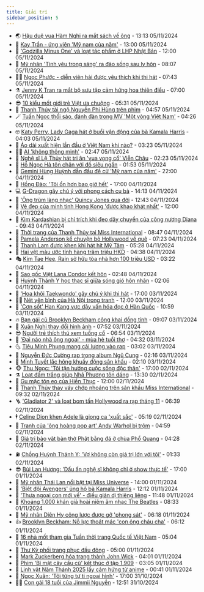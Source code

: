 ```yaml
---
title: Giải trí
sidebar_position: 5
---
```


<!-- vnexpress-giai-tri:START -->
- 🌏 [Hậu duệ vua Hàm Nghi ra mắt sách về ông](https://vnexpress.net/hau-due-vua-ham-nghi-ra-mat-sach-ve-ong-4812533.html) - 13:13 05/11/2024
- 💫 [Kay Trần - ứng viên &#39;Mỹ nam của năm&#39;](https://vnexpress.net/kay-tran-ung-vien-my-nam-cua-nam-4812225.html) - 13:00 05/11/2024
- 🌮 [&#39;Godzilla Minus One&#39; và loạt tác phẩm ở LHP Nhật Bản](https://vnexpress.net/godzilla-minus-one-va-loat-tac-pham-o-lhp-nhat-ban-4811727.html) - 12:00 05/11/2024
- 🧠 [Mỹ nhân &#39;Tình yêu trong sáng&#39; ra đảo sống sau ly hôn](https://vnexpress.net/my-nhan-tinh-yeu-trong-sang-ra-dao-song-sau-ly-hon-4812394.html) - 08:07 05/11/2024
- 👨‍🏫 [Ngọc Phước - diễn viên hài được yêu thích khi thi hát](https://vnexpress.net/ngoc-phuoc-dien-vien-hai-duoc-yeu-thich-khi-thi-hat-4811836.html) - 07:43 05/11/2024
- ⚗️ [Jenny K Tran ra mắt bộ sưu tập cảm hứng hoa thiên điểu](https://vnexpress.net/jenny-k-tran-ra-mat-bo-suu-tap-cam-hung-hoa-thien-dieu-4809431.html) - 07:00 05/11/2024
- 😎 [10 kiểu mốt giới trẻ Việt ưa chuộng](https://vnexpress.net/10-kieu-mot-gioi-tre-viet-ua-chuong-4812333.html) - 05:31 05/11/2024
- 🫣 [Thanh Thúy tái ngộ Nguyễn Phi Hùng trên phim](https://vnexpress.net/thanh-thuy-tai-ngo-nguyen-phi-hung-tren-phim-4812155.html) - 04:57 05/11/2024
- 🪄 [Tuấn Ngọc thổi sáo, đánh đàn trong MV &#39;Một vòng Việt Nam&#39;](https://vnexpress.net/tuan-ngoc-thoi-sao-danh-dan-trong-mv-mot-vong-viet-nam-4812239.html) - 04:26 05/11/2024
- 🤓 [Katy Perry, Lady Gaga hát ở buổi vận động của bà Kamala Harris](https://vnexpress.net/katy-perry-lady-gaga-hat-o-buoi-van-dong-cua-ba-kamala-harris-4812237.html) - 04:03 05/11/2024
- 🫶 [Áo dài xuất hiện lần đầu ở Việt Nam khi nào?](https://vnexpress.net/ao-dai-xuat-hien-lan-dau-o-viet-nam-khi-nao-4812045.html) - 03:23 05/11/2024
- 🧑‍🏫 [AI &#39;không thông minh&#39;](https://vnexpress.net/ai-khong-thong-minh-4812217.html) - 02:47 05/11/2024
- 🦄 [Nghệ sĩ Lệ Thủy hát tri ân &#39;vua vọng cổ&#39; Viễn Châu](https://vnexpress.net/nghe-si-le-thuy-hat-tri-an-vua-vong-co-vien-chau-4812113.html) - 02:23 05/11/2024
- 💫 [Hồ Ngọc Hà tôn chân với đồ siêu ngắn](https://vnexpress.net/ho-ngoc-ha-ton-chan-voi-do-sieu-ngan-4811793.html) - 01:53 05/11/2024
- 🎊 [Gemini Hùng Huỳnh dẫn đầu đề cử &#39;Mỹ nam của năm&#39;](https://vnexpress.net/gemini-hung-huynh-dan-dau-de-cu-my-nam-cua-nam-4812056.html) - 22:00 04/11/2024
- 👹 [Hồng Đào: &#39;Tôi ổn hơn bao giờ hết&#39;](https://vnexpress.net/hong-dao-toi-on-hon-bao-gio-het-4811976.html) - 17:00 04/11/2024
- 💻 [G-Dragon gây chú ý với phong cách cụ bà](https://vnexpress.net/g-dragon-gay-chu-y-voi-phong-cach-cu-ba-4811980.html) - 14:13 04/11/2024
- 🤡 [&#39;Ông trùm làng nhạc&#39; Quincy Jones qua đời](https://vnexpress.net/ong-trum-lang-nhac-quincy-jones-qua-doi-4812096.html) - 12:43 04/11/2024
- 🥰 [Vẻ đẹp của minh tinh Hong Kong &#39;được khao khát nhất&#39;](https://vnexpress.net/ve-dep-cua-minh-tinh-hong-kong-duoc-khao-khat-nhat-4812007.html) - 12:00 04/11/2024
- 🚀 [Kim Kardashian bị chỉ trích khi đeo dây chuyền của công nương Diana](https://vnexpress.net/kim-kardashian-bi-chi-trich-khi-deo-day-chuyen-cua-cong-nuong-diana-4811902.html) - 09:43 04/11/2024
- 📝 [Thời trang của Thanh Thủy tại Miss International](https://vnexpress.net/thoi-trang-cua-thanh-thuy-tai-miss-international-4811791.html) - 08:47 04/11/2024
- 🐲 [Pamela Anderson kể chuyện bỏ Hollywood về quê](https://vnexpress.net/pamela-anderson-ke-chuyen-bo-hollywood-ve-que-4811771.html) - 07:23 04/11/2024
- 🎃 [Thanh Lam được khen khi hát hit Mỹ Tâm](https://vnexpress.net/thanh-lam-duoc-khen-khi-hat-hit-my-tam-4811818.html) - 05:28 04/11/2024
- 🤠 [Hai vệt màu ước tính hàng trăm triệu HKD](https://vnexpress.net/hai-vet-mau-uoc-tinh-hang-tram-trieu-hkd-4811826.html) - 04:38 04/11/2024
- 🎭 [Kim Tae Hee, Rain sở hữu tòa nhà hơn 100 triệu USD](https://vnexpress.net/kim-tae-hee-rain-so-huu-toa-nha-hon-100-trieu-usd-4811785.html) - 03:22 04/11/2024
- 🧰 [Sao gốc Việt Lana Condor kết hôn](https://vnexpress.net/sao-goc-viet-lana-condor-ket-hon-4811748.html) - 02:48 04/11/2024
- 🦍 [Huỳnh Thánh Y học thạc sĩ giữa sóng gió hôn nhân](https://vnexpress.net/huynh-thanh-y-hoc-thac-si-giua-song-gio-hon-nhan-4811732.html) - 02:06 04/11/2024
- 🌝 [&#39;Hoa khôi Taekwondo&#39; gây chú ý khi thi hát](https://vnexpress.net/hoa-khoi-taekwondo-gay-chu-y-khi-thi-hat-4811621.html) - 17:00 03/11/2024
- 🧑‍💻 [Nét yên bình của Hà Nội trong tranh](https://vnexpress.net/net-yen-binh-cua-ha-noi-trong-tranh-4811604.html) - 12:00 03/11/2024
- 🥸 [&#39;Cơn sốt&#39; Han Kang vực dậy văn hóa đọc ở Hàn Quốc](https://vnexpress.net/con-sot-han-kang-vuc-day-van-hoa-doc-o-han-quoc-4811548.html) - 10:59 03/11/2024
- 🔥 [Bạn gái cũ Brooklyn Beckham công khai đồng tính](https://vnexpress.net/ban-gai-cu-brooklyn-beckham-cong-khai-dong-tinh-4811616.html) - 09:07 03/11/2024
- 🐎 [Xuân Nghi thay đổi hình ảnh](https://vnexpress.net/xuan-nghi-thay-doi-hinh-anh-4811585.html) - 07:52 03/11/2024
- 😎 [Người trẻ thích thú xem tuồng cổ](https://vnexpress.net/nguoi-tre-thich-thu-xem-tuong-co-4811571.html) - 06:54 03/11/2024
- 🦄 [&#39;Đại náo nhà ông ngoại&#39; - mùa hè tuổi thơ](https://vnexpress.net/dai-nao-nha-ong-ngoai-mua-he-tuoi-tho-4809331.html) - 04:32 03/11/2024
- 🌜 [Tiêu Minh Phụng mang cải lương vào rap](https://vnexpress.net/tieu-minh-phung-mang-cai-luong-vao-rap-4811528.html) - 03:02 03/11/2024
- 🚦 [Nguyễn Đức Cường rap trong album Ngũ Cung](https://vnexpress.net/nguyen-duc-cuong-rap-trong-album-ngu-cung-4811525.html) - 02:16 03/11/2024
- 🧐 [Minh Tuyết lắc hông khuấy động sân khấu](https://vnexpress.net/minh-tuyet-lac-hong-khuay-dong-san-khau-4811494.html) - 02:10 03/11/2024
- 🐵 [Thu Ngọc: &#39;Tôi tận hưởng cuộc sống độc thân&#39;](https://vnexpress.net/thu-ngoc-toi-tan-huong-cuoc-song-doc-than-4811013.html) - 17:00 02/11/2024
- ⚗️ [Loạt đầm trắng giúp Nhã Phương tôn dáng](https://vnexpress.net/loat-dam-trang-giup-nha-phuong-ton-dang-4811302.html) - 13:30 02/11/2024
- 👺 [Gu mặc tôn eo của Hiền Thục](https://vnexpress.net/gu-mac-ton-eo-cua-hien-thuc-4808329.html) - 12:00 02/11/2024
- 🌊 [Thanh Thủy thay váy chớp nhoáng trên sân khấu Miss International](https://vnexpress.net/thanh-thuy-thay-vay-chop-nhoang-tren-san-khau-miss-international-4811400.html) - 09:32 02/11/2024
- 🪜 [&#39;Gladiator 2&#39; và loạt bom tấn Hollywood ra rạp tháng 11](https://vnexpress.net/gladiator-2-va-loat-bom-tan-hollywood-ra-rap-thang-11-4810696.html) - 06:39 02/11/2024
- 🕴 [Celine Dion khen Adele là giọng ca &#39;xuất sắc&#39;](https://vnexpress.net/celine-dion-khen-adele-la-giong-ca-xuat-sac-4811338.html) - 05:19 02/11/2024
- 💃 [Tranh của &#39;ông hoàng pop art&#39; Andy Warhol bị trộm](https://vnexpress.net/tranh-cua-ong-hoang-pop-art-andy-warhol-bi-trom-4811313.html) - 04:59 02/11/2024
- 🦄 [Giá trị bảo vật bàn thờ Phật bằng đá ở chùa Phổ Quang](https://vnexpress.net/gia-tri-bao-vat-ban-tho-phat-bang-da-o-chua-pho-quang-4807856.html) - 04:28 02/11/2024
- ⛽️ [Chồng Huỳnh Thánh Y: &#39;Vợ không còn giá trị lớn với tôi&#39;](https://vnexpress.net/chong-huynh-thanh-y-vo-khong-con-gia-tri-lon-voi-toi-4811086.html) - 01:33 02/11/2024
- 😎 [Bùi Lan Hương: &#39;Dấu ấn nghệ sĩ không chỉ ở show thực tế&#39;](https://vnexpress.net/bui-lan-huong-dau-an-nghe-si-khong-chi-o-show-thuc-te-4806599.html) - 17:00 01/11/2024
- 🌊 [Mỹ nhân Thái Lan nổi bật tại Miss Universe](https://vnexpress.net/my-nhan-thai-lan-noi-bat-tai-miss-universe-4810663.html) - 14:00 01/11/2024
- 🐲 [&#39;Biệt đội Avengers&#39; ủng hộ bà Kamala Harris](https://vnexpress.net/biet-doi-avengers-ung-ho-ba-kamala-harris-4811094.html) - 12:12 01/11/2024
- 💂 [&#39;Thưa ngoại con mới về&#39; - điều giản dị thiêng liêng](https://vnexpress.net/thua-ngoai-con-moi-ve-dieu-gian-di-thieng-lieng-4811196.html) - 11:48 01/11/2024
- 🙉 [Khoảng 1.000 khán giả hoài niệm âm nhạc The Beatles](https://vnexpress.net/khoang-1-000-khan-gia-hoai-niem-am-nhac-the-beatles-4810988.html) - 08:33 01/11/2024
- 💪 [Mỹ nhân Diên Hy công lược được gỡ &#39;phong sát&#39;](https://vnexpress.net/my-nhan-dien-hy-cong-luoc-duoc-go-phong-sat-4811061.html) - 06:18 01/11/2024
- 👍 [Brooklyn Beckham: Nỗ lực thoát mác &#39;con ông cháu cha&#39;](https://vnexpress.net/brooklyn-beckham-no-luc-thoat-mac-con-ong-chau-cha-4810917.html) - 06:12 01/11/2024
- 💪 [16 nhà mốt tham gia Tuần thời trang Quốc tế Việt Nam](https://vnexpress.net/16-nha-mot-tham-gia-tuan-thoi-trang-quoc-te-viet-nam-4810946.html) - 05:04 01/11/2024
- 💄 [Thư Kỳ phối trang phục đầu đông](https://vnexpress.net/thu-ky-phoi-trang-phuc-dau-dong-4810018.html) - 05:00 01/11/2024
- 🦩 [Mark Zuckerberg hóa trang thành John Wick](https://vnexpress.net/mark-zuckerberg-hoa-trang-thanh-john-wick-4810970.html) - 04:01 01/11/2024
- 🥸 [Phim &#39;Bí mật cây cầu cũ&#39; kết thúc ở tập 1.909](https://vnexpress.net/phim-bi-mat-cay-cau-cu-ket-thuc-o-tap-1-909-4810908.html) - 03:05 01/11/2024
- 🧰 [Linh vật Năm Thánh 2025 lấy cảm hứng từ anime](https://vnexpress.net/linh-vat-nam-thanh-2025-lay-cam-hung-tu-anime-4810302.html) - 00:41 01/11/2024
- 💼 [Ngọc Xuân: &#39;Tôi từng tự ti ngoại hình&#39;](https://vnexpress.net/ngoc-xuan-toi-tung-tu-ti-ngoai-hinh-4809202.html) - 17:00 31/10/2024
- 🧑‍💻 [Con gái 18 tuổi của Jimmii Nguyễn](https://vnexpress.net/con-gai-18-tuoi-cua-jimmii-nguyen-4810276.html) - 12:51 31/10/2024<!-- vnexpress-giai-tri:END -->
